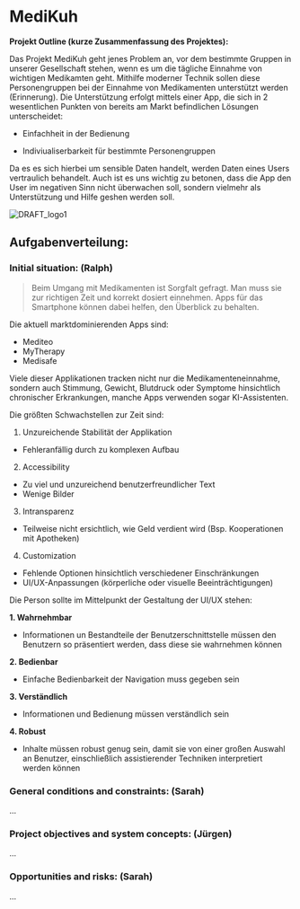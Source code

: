 # MediKuh
**Projekt Outline (kurze Zusammenfassung des Projektes):**

Das Projekt MediKuh geht jenes Problem an, vor dem bestimmte Gruppen in unserer Gesellschaft stehen, wenn es um die tägliche Einnahme von wichtigen Medikamten geht. Mithilfe moderner Technik sollen diese Personengruppen bei der Einnahme von Medikamenten unterstützt werden (Erinnerung). Die Unterstützung erfolgt mittels einer App, die sich in 2 wesentlichen Punkten von bereits am Markt befindlichen Lösungen unterscheidet:

- Einfachheit in der Bedienung
* Indiviualiserbarkeit für bestimmte Personengruppen

Da es es sich hierbei um sensible Daten handelt, werden Daten eines Users vertraulich behandelt. Auch ist es uns wichtig zu betonen, dass die App den User im negativen Sinn nicht überwachen soll, sondern vielmehr als Unterstützung und Hilfe geshen werden soll. 

![DRAFT_logo1](https://github.com/riosarah/MediKuh/assets/145586660/8523b1ea-f87f-4356-a884-f359d8b86d21)


## Aufgabenverteilung:

### Initial situation: (Ralph)


>Beim Umgang mit Medikamenten ist Sorgfalt gefragt. 
>Man muss sie zur richtigen Zeit und korrekt dosiert einnehmen. 
>Apps für das Smartphone können dabei helfen, den Überblick zu behalten.


Die aktuell marktdominierenden Apps sind:

- Mediteo
- MyTherapy
- Medisafe

Viele dieser Applikationen tracken nicht nur die Medikamenteneinnahme,
sondern auch Stimmung, Gewicht, Blutdruck oder Symptome hinsichtlich chronischer
Erkrankungen, manche Apps verwenden sogar KI-Assistenten.


Die größten Schwachstellen zur Zeit sind:

1. Unzureichende Stabilität der Applikation
  - Fehleranfällig durch zu komplexen Aufbau
    
2. Accessibility
  - Zu viel und unzureichend benutzerfreundlicher Text
  - Wenige Bilder
    
3. Intransparenz
  - Teilweise nicht ersichtlich, wie Geld verdient wird
    (Bsp. Kooperationen mit Apotheken)

4. Customization
  - Fehlende Optionen hinsichtlich verschiedener Einschränkungen
  - UI/UX-Anpassungen (körperliche oder visuelle Beeinträchtigungen)


Die Person sollte im Mittelpunkt der Gestaltung der UI/UX stehen:

**1. Wahrnehmbar**
   - Informationen un Bestandteile der Benutzerschnittstelle müssen
     den Benutzern so präsentiert werden, dass diese sie wahrnehmen können

**2. Bedienbar**
   - Einfache Bedienbarkeit der Navigation muss gegeben sein
  
**3. Verständlich**
   - Informationen und Bedienung müssen verständlich sein

**4. Robust**
   - Inhalte müssen robust genug sein, damit sie von einer großen Auswahl an Benutzer,
     einschließlich assistierender Techniken interpretiert werden können


### General conditions and constraints: (Sarah)
...

### Project objectives and system concepts: (Jürgen)
...

### Opportunities and risks: (Sarah)
...

